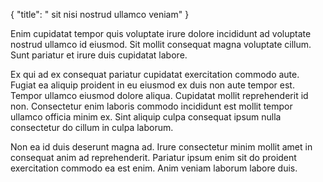{
  "title": " sit nisi nostrud ullamco veniam"
}

Enim cupidatat tempor quis voluptate irure dolore incididunt ad voluptate nostrud ullamco id eiusmod. Sit mollit consequat magna voluptate cillum. Sunt pariatur et irure duis cupidatat labore.

Ex qui ad ex consequat pariatur cupidatat exercitation commodo aute. Fugiat ea aliquip proident in eu eiusmod ex duis non aute tempor est. Tempor ullamco eiusmod dolore aliqua. Cupidatat mollit reprehenderit id non. Consectetur enim laboris commodo incididunt est mollit tempor ullamco officia minim ex. Sint aliquip culpa consequat ipsum nulla consectetur do cillum in culpa laborum.

Non ea id duis deserunt magna ad. Irure consectetur minim mollit amet in consequat anim ad reprehenderit. Pariatur ipsum enim sit do proident exercitation commodo ea est enim. Anim veniam laborum labore duis.